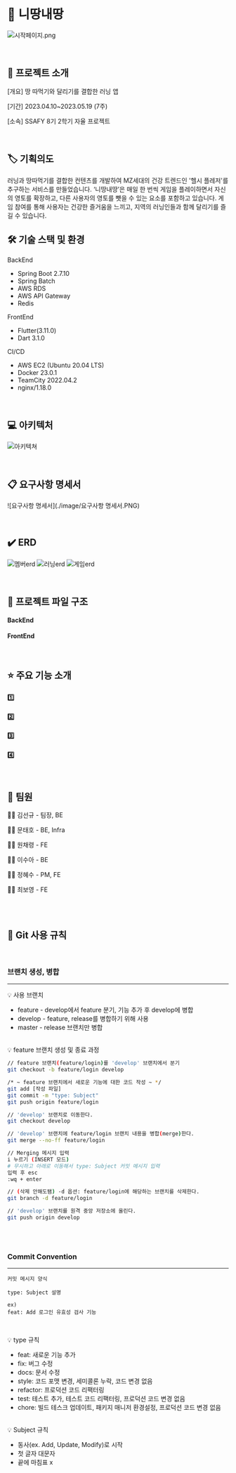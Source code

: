 
# 🏃 니땅내땅
![시작페이지.png](./image/시작페이지.png)

<br />


## 💁 프로젝트 소개
 

[개요] 땅 따먹기와 달리기를 결합한 러닝 앱  

[기간] 2023.04.10~2023.05.19 (7주)  

[소속] SSAFY 8기 2학기 자율 프로젝트 

<br />



## 🏷 기획의도
러닝과 땅따먹기를 결합한 컨텐츠를 개발하여 MZ세대의 건강 트렌드인 '헬시 플레저'를 추구하는 서비스를 만들었습니다. ‘니땅내땅’은 매일 한 번씩 게임을 플레이하면서 자신의 영토를 확장하고, 다른 사용자의 영토를 뺏을 수 있는 요소를 포함하고 있습니다. 게임 참여를 통해 사용자는 건강한 즐거움을 느끼고, 지역의 러닝인들과 함께 달리기를 즐길 수 있습니다.
<br />



## 🛠️ 기술 스택 및 환경

BackEnd
- Spring Boot 2.7.10
- Spring Batch
- AWS RDS
- AWS API Gateway
- Redis

FrontEnd
- Flutter(3.11.0)
- Dart 3.1.0

CI/CD
- AWS EC2 (Ubuntu 20.04 LTS)
- Docker 23.0.1
- TeamCity 2022.04.2
- nginx/1.18.0 



<br />



## 💻 아키텍처
![아키텍쳐](./image/아키텍쳐.PNG)

<br />




## 📋 요구사항 명세서
![요구사항 명세서](./image/요구사항 명세서.PNG)

<br />




## ✔️ ERD
![멤버erd](./image/멤버erd.PNG)
![러닝erd](./image/러닝erd.PNG)
![게임erd](./image/게임erd.PNG)

<br />




## 📁 프로젝트 파일 구조

#### BackEnd


#### FrontEnd



<br />




## ⭐ 주요 기능 소개

#### 1️⃣ 

#### 2️⃣  

#### 3️⃣  

#### 4️⃣ 



<br />




## 🤜 팀원

👩‍💻 김선규 - 팀장, BE   

👨‍💻 문태호 - BE, Infra   

👨‍💻 원채령 - FE  

👩‍💻 이수아 - BE   

👨‍💻 정혜수 - PM, FE   

👨‍💻 최보영 - FE 
 

<br />
<br />



## 📌 Git 사용 규칙
<br/>

### 브랜치 생성, 병합
---
💡 사용 브랜치

- feature - develop에서 feature 분기, 기능 추가 후 develop에 병합
- develop - feature, release를 병합하기 위해 사용
- master - release 브랜치만 병합
</br></br>


💡 feature 브랜치 생성 및 종료 과정

```bash
// feature 브랜치(feature/login)를 'develop' 브랜치에서 분기
git checkout -b feature/login develop

/* ~ feature 브랜치에서 새로운 기능에 대한 코드 작성 ~ */
git add [작성 파일]
git commit -m "type: Subject"
git push origin feature/login

// 'develop' 브랜치로 이동한다.
git checkout develop

// 'develop' 브랜치에 feature/login 브랜치 내용을 병합(merge)한다.
git merge --no-ff feature/login

// Merging 메시지 입력
i 누르기 (INSERT 모드)
# 무시하고 아래로 이동해서 type: Subject 커밋 메시지 입력
입력 후 esc
:wq + enter

// (삭제 안해도됌) -d 옵션: feature/login에 해당하는 브랜치를 삭제한다.
git branch -d feature/login

// 'develop' 브랜치를 원격 중앙 저장소에 올린다.
git push origin develop
```

</br></br>

###  Commit Convention
---
```
커밋 메시지 양식

type: Subject 설명

ex) 
feat: Add 로그인 유효성 검사 기능
```
</br>

💡 type 규칙
- feat: 새로운 기능 추가
- fix: 버그 수정
- docs: 문서 수정
- style: 코드 포맷 변경, 세미콜론 누락, 코드 변경 없음
- refactor: 프로덕션 코드 리팩터링
- test: 테스트 추가, 테스트 코드 리팩터링, 프로덕션 코드 변경 없음
- chore: 빌드 테스크 업데이트, 패키지 매니저 환경설정, 프로덕션 코드 변경 없음
</br> </br>

💡 Subject 규칙
- 동사(ex. Add, Update, Modify)로 시작
- 첫 글자 대문자
- 끝에 마침표 x

</br></br>

